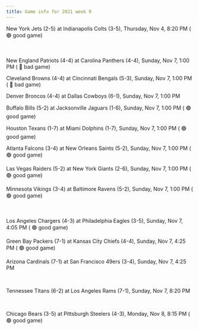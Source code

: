 ```yaml
---
title: Game info for 2021 week 9
---
```

New York Jets (2-5) at Indianapolis Colts (3-5), Thursday, Nov 4, 8:20 PM (	:green_circle: good game)


<br/>

New England Patriots (4-4) at Carolina Panthers (4-4), Sunday, Nov 7, 1:00 PM (	:red_circle: bad game)

Cleveland Browns (4-4) at Cincinnati Bengals (5-3), Sunday, Nov 7, 1:00 PM (	:red_circle: bad game)

Denver Broncos (4-4) at Dallas Cowboys (6-1), Sunday, Nov 7, 1:00 PM

Buffalo Bills (5-2) at Jacksonville Jaguars (1-6), Sunday, Nov 7, 1:00 PM (	:green_circle: good game)

Houston Texans (1-7) at Miami Dolphins (1-7), Sunday, Nov 7, 1:00 PM (	:green_circle: good game)

Atlanta Falcons (3-4) at New Orleans Saints (5-2), Sunday, Nov 7, 1:00 PM (	:green_circle: good game)

Las Vegas Raiders (5-2) at New York Giants (2-6), Sunday, Nov 7, 1:00 PM (	:green_circle: good game)

Minnesota Vikings (3-4) at Baltimore Ravens (5-2), Sunday, Nov 7, 1:00 PM (	:green_circle: good game)


<br/>

Los Angeles Chargers (4-3) at Philadelphia Eagles (3-5), Sunday, Nov 7, 4:05 PM (	:green_circle: good game)

Green Bay Packers (7-1) at Kansas City Chiefs (4-4), Sunday, Nov 7, 4:25 PM (	:green_circle: good game)

Arizona Cardinals (7-1) at San Francisco 49ers (3-4), Sunday, Nov 7, 4:25 PM


<br/>

Tennessee Titans (6-2) at Los Angeles Rams (7-1), Sunday, Nov 7, 8:20 PM


<br/>

Chicago Bears (3-5) at Pittsburgh Steelers (4-3), Monday, Nov 8, 8:15 PM (	:green_circle: good game)


